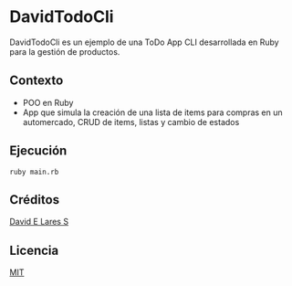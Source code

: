 # DavidTodoCli

DavidTodoCli es un ejemplo de una ToDo App CLI desarrollada en Ruby para la gestión de productos.

## Contexto

- POO en Ruby
- App que simula la creación de una lista de items para compras en un automercado, CRUD de items, listas y cambio de estados

## Ejecución

```
ruby main.rb
```

## Créditos
[David E Lares S](https://davidlares.com)

## Licencia
[MIT](https://opensource.org/licenses/MIT)
